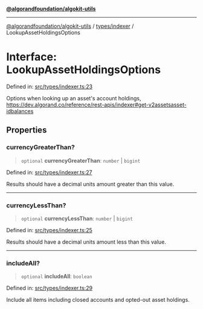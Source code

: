 [**@algorandfoundation/algokit-utils**](../../../README.md)

***

[@algorandfoundation/algokit-utils](../../../README.md) / [types/indexer](../README.md) / LookupAssetHoldingsOptions

# Interface: LookupAssetHoldingsOptions

Defined in: [src/types/indexer.ts:23](https://github.com/algorandfoundation/algokit-utils-ts/blob/main/src/types/indexer.ts#L23)

Options when looking up an asset's account holdings, https://dev.algorand.co/reference/rest-apis/indexer#get-v2assetsasset-idbalances

## Properties

### currencyGreaterThan?

> `optional` **currencyGreaterThan**: `number` \| `bigint`

Defined in: [src/types/indexer.ts:27](https://github.com/algorandfoundation/algokit-utils-ts/blob/main/src/types/indexer.ts#L27)

Results should have a decimal units amount greater than this value.

***

### currencyLessThan?

> `optional` **currencyLessThan**: `number` \| `bigint`

Defined in: [src/types/indexer.ts:25](https://github.com/algorandfoundation/algokit-utils-ts/blob/main/src/types/indexer.ts#L25)

Results should have a decimal units amount less than this value.

***

### includeAll?

> `optional` **includeAll**: `boolean`

Defined in: [src/types/indexer.ts:29](https://github.com/algorandfoundation/algokit-utils-ts/blob/main/src/types/indexer.ts#L29)

Include all items including closed accounts and opted-out asset holdings.
